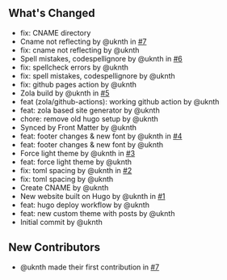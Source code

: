 ## What's Changed
* fix: CNAME directory
* Cname not reflecting by @uknth in [#7](https://github.com/uknth/uknth.github.io/pull/7)
* fix: cname not reflecting by @uknth
* Spell mistakes, codespellignore by @uknth in [#6](https://github.com/uknth/uknth.github.io/pull/6)
* fix: spellcheck errors by @uknth
* fix: spell mistakes, codespellignore by @uknth
* fix: github pages action by @uknth
* Zola build by @uknth in [#5](https://github.com/uknth/uknth.github.io/pull/5)
* feat (zola/github-actions): working github action by @uknth
* feat: zola based site generator by @uknth
* chore: remove old hugo setup by @uknth
* Synced by Front Matter by @uknth
* feat: footer changes & new font by @uknth in [#4](https://github.com/uknth/uknth.github.io/pull/4)
* feat: footer changes & new font by @uknth
* Force light theme by @uknth in [#3](https://github.com/uknth/uknth.github.io/pull/3)
* feat: force light theme by @uknth
* fix: toml spacing by @uknth in [#2](https://github.com/uknth/uknth.github.io/pull/2)
* fix: toml spacing by @uknth
* Create CNAME by @uknth
* New website built on Hugo by @uknth in [#1](https://github.com/uknth/uknth.github.io/pull/1)
* feat: hugo deploy workflow by @uknth
* feat: new custom theme with posts by @uknth
* Initial commit by @uknth

## New Contributors
* @uknth made their first contribution in [#7](https://github.com/uknth/uknth.github.io/pull/7)

<!-- generated by git-cliff -->
